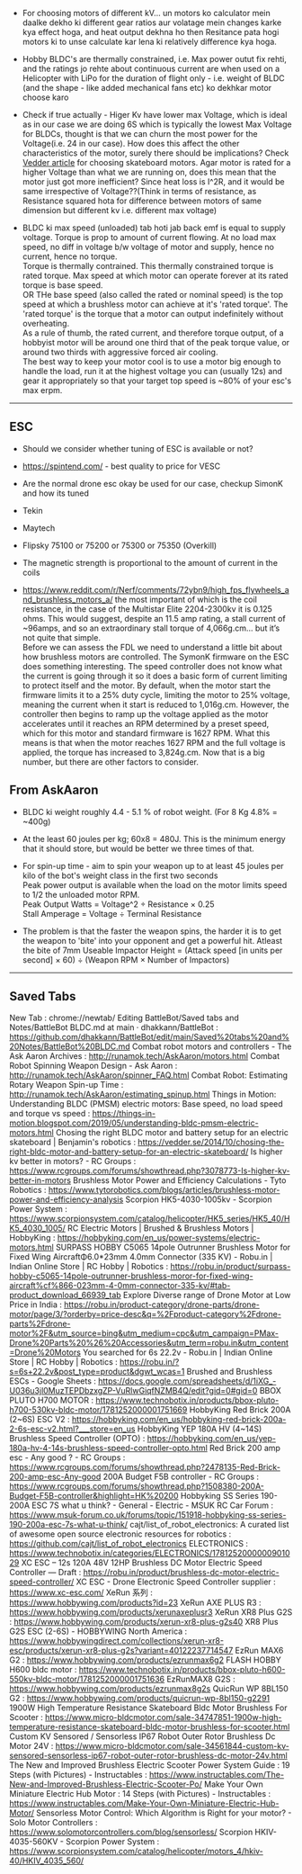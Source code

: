 - For choosing motors of different kV... un motors ko calculator mein daalke dekho ki different gear ratios aur volatage mein changes karke kya effect hoga, and heat output dekhna ho then Resitance pata hogi motors ki to unse calculate kar lena ki relatively difference kya hoga.
- Hobby BLDC's are thermally constrained, i.e. Max power outut fix rehti, and the ratings jo rehte about continuous current are when used on a Helicopter with LiPo for the duration of flight only - i.e. weight of BLDC (and the shape - like added mechanical fans etc) ko dekhkar motor choose karo

- Check if true actually - Higer Kv have lower max Voltage, which is ideal as in our case we are doing 6S which is typically the lowest Max Voltage for BLDCs, thought is that we can churn the most power for the Voltage(i.e. 24 in our case). How does this affect the other characteristics of the motor, surely there should be implications? Check [Vedder article](https://vedder.se/2014/10/chosing-the-right-bldc-motor-and-battery-setup-for-an-electric-skateboard/) for choosing skateboard motors. Agar motor is rated for a higher Voltage than what we are running on, does this mean that the motor just got more inefficient? Since heat loss is I^2R, and it would be same irrespective of Voltage??(Think in terms of resistance, as Resistance squared hota for difference between motors of same dimension but different kv i.e. different max voltage)

- BLDC ki max speed (unloaded) tab hoti jab back emf is equal to supply voltage. Torque is prop to amount of current flowing. At no load max speed, no diff in voltage b/w voltage of motor and supply, hence no current, hence no torque.\
Torque is thermally contrained. This thermally constrained torque is rated torque. Max speed at which motor can operate forever at its rated torque is base speed.\
OR THe base speed (also called the rated or nominal speed) is the top speed at which a brushless motor can achieve at it's 'rated torque'. The 'rated torque' is the torque that a motor can output indefinitely without overheating.\
As a rule of thumb, the rated current, and therefore torque output, of a hobbyist motor will be around one third that of the peak torque value, or around two thirds with aggressive forced air cooling.\
The best way to keep your motor cool is to use a motor big enough to handle the load, run it at the highest voltage you can (usually 12s) and gear it appropriately so that your target top speed is ~80% of your esc's max erpm.

---

## ESC
- Should we consider whether tuning of ESC is available or not?
- https://spintend.com/ - best quality to price for VESC
- Are the normal drone esc okay be used for our case, checkup SimonK and how its tuned
- Tekin
- Maytech
- Flipsky 75100 or 75200 or 75300 or 75350 (Overkill)

- The magnetic strength is proportional to the amount of current in the coils

- https://www.reddit.com/r/Nerf/comments/72ybn9/high_fps_flywheels_and_brushless_motors_a/
the most important of which is the coil resistance, in the case of the Multistar Elite 2204-2300kv it is 0.125 ohms. This would suggest, despite an 11.5 amp rating, a stall current of ~96amps, and so an extraordinary stall torque of 4,066g.cm… but it’s not quite that simple. \
Before we can assess the FDL we need to understand a little bit about how brushless motors are controlled. The SymonK firmware on the ESC does something interesting. The speed controller does not know what the current is going through it so it does a basic form of current limiting to protect itself and the motor. By default, when the motor start the firmware limits it to a 25% duty cycle, limiting the motor to 25% voltage, meaning the current when it start is reduced to 1,016g.cm. However, the controller then begins to ramp up the voltage applied as the motor accelerates until it reaches an RPM determined by a preset speed, which for this motor and standard firmware is 1627 RPM. What this means is that when the motor reaches 1627 RPM and the full voltage is applied, the torque has increased to 3,824g.cm. Now that is a big number, but there are other factors to consider.

## From AskAaron
- BLDC ki weight roughly 4.4 - 5.1 % of robot weight. (For 8 Kg 4.8% = ~400g)
- At the least 60 joules per kg; 60x8 = 480J. This is the minimum energy that it should store, but would be better we three times of that.
- For spin-up time -  aim to spin your weapon up to at least 45 joules per kilo of the bot's weight class in the first two seconds  
Peak power output is available when the load on the motor limits speed to 1/2 the unloaded motor RPM.  
Peak Output Watts = Voltage^2 ÷ Resistance × 0.25  
Stall Amperage = Voltage ÷ Terminal Resistance

- The problem is that the faster the weapon spins, the harder it is to get the weapon to 'bite' into your opponent and get a powerful hit. Atleast the bite of 7mm
Useable Impactor Height = (Attack speed [in units per second] × 60) ÷ (Weapon RPM × Number of Impactors)

---

## Saved Tabs
New Tab : chrome://newtab/
Editing BattleBot/Saved tabs and Notes/BattleBot BLDC.md at main · dhakkann/BattleBot : https://github.com/dhakkann/BattleBot/edit/main/Saved%20tabs%20and%20Notes/BattleBot%20BLDC.md
Combat robot motors and controllers - The Ask Aaron Archives : http://runamok.tech/AskAaron/motors.html
Combat Robot Spinning Weapon Design - Ask Aaron : http://runamok.tech/AskAaron/spinner_FAQ.html
Combat Robot: Estimating Rotary Weapon Spin-up Time : http://runamok.tech/AskAaron/estimating_spinup.html
Things in Motion: Understanding BLDC (PMSM) electric motors: Base speed, no load speed and torque vs speed : https://things-in-motion.blogspot.com/2019/05/understanding-bldc-pmsm-electric-motors.html
Chosing the right BLDC motor and battery setup for an electric skateboard | Benjamin's robotics : https://vedder.se/2014/10/chosing-the-right-bldc-motor-and-battery-setup-for-an-electric-skateboard/
Is higher kv better in motors? - RC Groups : https://www.rcgroups.com/forums/showthread.php?3078773-Is-higher-kv-better-in-motors
Brushless Motor Power and Efficiency Calculations - Tyto Robotics : https://www.tytorobotics.com/blogs/articles/brushless-motor-power-and-efficiency-analysis
Scorpion HK5-4030-1005kv - Scorpion Power System : https://www.scorpionsystem.com/catalog/helicopter/HK5_series/HK5_40/HK5_4030_1005/
RC Electric Motors | Brushed & Brushless Motors | HobbyKing : https://hobbyking.com/en_us/power-systems/electric-motors.html
SURPASS HOBBY C5065 14pole Outrunner Brushless Motor for Fixed Wing AircraftΦ6.0*23mm 4.0mm Connector (335 KV) - Robu.in | Indian Online Store | RC Hobby | Robotics : https://robu.in/product/surpass-hobby-c5065-14pole-outrunner-brushless-moror-for-fixed-wing-aircraft%cf%866-023mm-4-0mm-connector-335-kv/#tab-product_download_66939_tab
Explore Diverse range of Drone Motor at Low Price in India : https://robu.in/product-category/drone-parts/drone-motor/page/3/?orderby=price-desc&q=%2Fproduct-category%2Fdrone-parts%2Fdrone-motor%2F&utm_source=bing&utm_medium=cpc&utm_campaign=PMax-Drone%20Parts%20%26%20Accessories&utm_term=robu.in&utm_content=Drone%20Motors
You searched for 6s 22.2v - Robu.in | Indian Online Store | RC Hobby | Robotics : https://robu.in/?s=6s+22.2v&post_type=product&dgwt_wcas=1
Brushed and Brushless ESCs - Google Sheets : https://docs.google.com/spreadsheets/d/1iXG_-U036u3jl0MuzTEPDbzxgZP-VuRlwGiqfNZMB4Q/edit?gid=0#gid=0
BBOX PLUTO H700 MOTOR : https://www.technobotix.in/products/bbox-pluto-h700-530kv-bldc-motor/1781252000001751669
HobbyKing Red Brick 200A (2~6S) ESC V2 : https://hobbyking.com/en_us/hobbyking-red-brick-200a-2-6s-esc-v2.html?___store=en_us
HobbyKing YEP 180A HV (4~14S) Brushless Speed Controller (OPTO) : https://hobbyking.com/en_us/yep-180a-hv-4-14s-brushless-speed-controller-opto.html
Red Brick 200 amp esc - Any good ? - RC Groups : https://www.rcgroups.com/forums/showthread.php?2478135-Red-Brick-200-amp-esc-Any-good
200A Budget F5B controller - RC Groups : https://www.rcgroups.com/forums/showthread.php?1508380-200A-Budget-F5B-controller&highlight=HK%20200
Hobbyking SS Series 190-200A ESC 7S what u think? - General - Electric - MSUK RC Car Forum : https://www.msuk-forum.co.uk/forums/topic/151918-hobbyking-ss-series-190-200a-esc-7s-what-u-think/
cajt/list_of_robot_electronics: A curated list of awesome open source electronic resources for robotics : https://github.com/cajt/list_of_robot_electronics
ELECTRONICS : https://www.technobotix.in/categories/ELECTRONICS/1781252000000901029
XC ESC – 12s 120A 48V 12HP Brushless DC Motor Electric Speed Controller — Draft : https://robu.in/product/brushless-dc-motor-electric-speed-controller/
XC ESC - Drone Electronic Speed Controller supplier : https://www.xc-esc.com/
XeRun 系列 : https://www.hobbywing.com/products?id=23
XeRun AXE PLUS R3 : https://www.hobbywing.com/products/xerunaxeplusr3
XeRun XR8 Plus G2S : https://www.hobbywing.com/products/xerun-xr8-plus-g2s40
XR8 Plus G2S ESC (2-6S) - HOBBYWING North America : https://www.hobbywingdirect.com/collections/xerun-xr8-esc/products/xerun-xr8-plus-g2s?variant=40122237714547
EzRun MAX6 G2 : https://www.hobbywing.com/products/ezrunmax6g2
FLASH HOBBY H600 bldc motor : https://www.technobotix.in/products/bbox-pluto-h600-550kv-bldc-motor/1781252000001751636
EzRunMAX8 G2S : https://www.hobbywing.com/products/ezrunmax8g2s
QuicRun WP 8BL150 G2 : https://www.hobbywing.com/products/quicrun-wp-8bl150-g2291
1900W High Temperature Resistance Skateboard Bldc Motor Brushless For Scooter : https://www.micro-bldcmotor.com/sale-34747851-1900w-high-temperature-resistance-skateboard-bldc-motor-brushless-for-scooter.html
Custom KV Sensored / Sensorless IP67 Robot Outer Rotor Brushless Dc Motor 24V : https://www.micro-bldcmotor.com/sale-34561844-custom-kv-sensored-sensorless-ip67-robot-outer-rotor-brushless-dc-motor-24v.html
The New and Improved Brushless Electric Scooter Power System Guide : 19 Steps (with Pictures) - Instructables : https://www.instructables.com/The-New-and-Improved-Brushless-Electric-Scooter-Po/
Make Your Own Miniature Electric Hub Motor : 14 Steps (with Pictures) - Instructables : https://www.instructables.com/Make-Your-Own-Miniature-Electric-Hub-Motor/
Sensorless Motor Control: Which Algorithm is Right for your motor? - Solo Motor Controllers : https://www.solomotorcontrollers.com/blog/sensorless/
Scorpion HKIV-4035-560KV - Scorpion Power System : https://www.scorpionsystem.com/catalog/helicopter/motors_4/hkiv-40/HKIV_4035_560/
